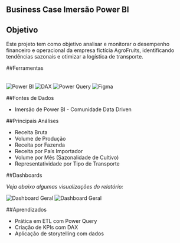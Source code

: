 ## Business Case Imersão Power BI


## Objetivo

Este projeto tem como objetivo analisar e monitorar o desempenho financeiro e operacional da empresa fictícia AgroFruits, identificando tendências sazonais e otimizar a logística de transporte.

##Ferramentas

<div style="display:inline_block"><br/>
  <img align="center" alt="Power BI" src="https://img.shields.io/badge/Power%20BI-F2C811?style=for-the-badge&logo=powerbi&logoColor=black" />   
  <img align="center" alt="DAX" src="https://img.shields.io/badge/DAX-003B57?style=for-the-badge&logo=Microsoft&logoColor=white" />
  <img align="center" alt="Power Query" src="https://img.shields.io/badge/Power_Query-742774?style=for-the-badge&logo=microsoftpowerpoint&logoColor=white" />
  <img align="center" alt="Figma" src="https://img.shields.io/badge/Figma-F24E1E?style=for-the-badge&logo=figma&logoColor=white" />
</div>

##Fontes de Dados

- Imersão de Power BI - Comunidade Data Driven

##Principais Análises

- Receita Bruta
- Volume de Produção
- Receita por Fazenda
- Receita por País Importador
- Volume por Mês (Sazonalidade de Cultivo)
- Representatividade por Tipo de Transporte

##Dashboards

*Veja abaixo algumas visualizações do relatório:*

![Dashboard Geral](imagens/AgroFruts1.jpg)
![Dashboard Geral](imagens/AgroFruts2.jpg)

##Aprendizados

- Prática em ETL com Power Query
- Criação de KPIs com DAX
- Aplicação de storytelling com dados
